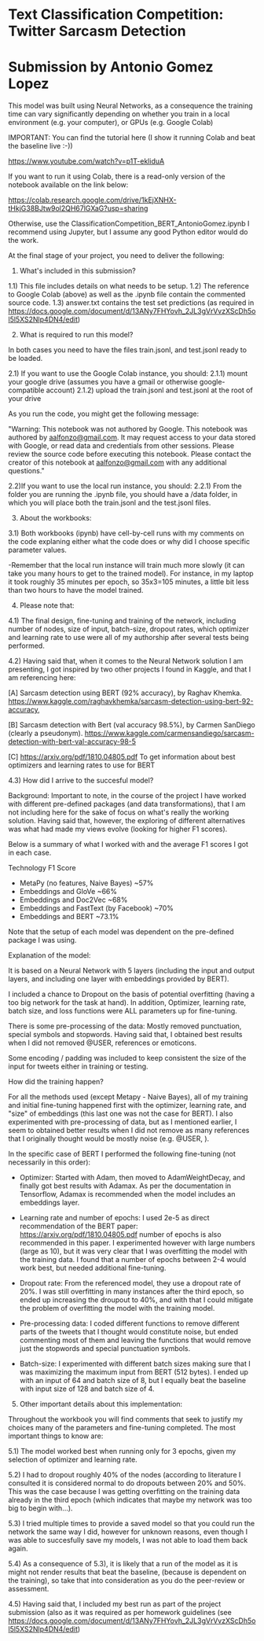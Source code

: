 # Text Classification Competition: Twitter Sarcasm Detection 
# Submission by Antonio Gomez Lopez

This model was built using Neural Networks, as a consequence the training time 
can vary significantly depending on whether you train in a local environment 
(e.g. your computer), or GPUs (e.g. Google Colab)

IMPORTANT: You can find the tutorial here (I show it running Colab and beat the baseline live :-))

https://www.youtube.com/watch?v=p1T-ekliduA

If you want to run it using Colab, there is a read-only version of the notebook
available on the link below:

https://colab.research.google.com/drive/1kEjXNHX-tHkjG38BJtw9ol2QH67lGXaG?usp=sharing

Otherwise, use the ClassificationCompetition_BERT_AntonioGomez.ipynb I recommend using Jupyter,
but I assume any good Python editor would do the work.

At the final stage of your project, you need to deliver the following:

1) What's included in this submission?

1.1) This file includes details on what needs to be setup.
1.2) The reference to Google Colab (above) as well as the .ipynb file contain the commented
source code.
1.3) answer.txt contains the test set predictions (as required in https://docs.google.com/document/d/13ANy7FHYovh_2JL3gVrVvzXScDh5ol5l5XS2Nlp4DN4/edit)


2) What is required to run this model?

In both cases you need to have the files train.jsonl, and test.jsonl ready to be loaded.

2.1) If you want to use the Google Colab instance, you should:
	2.1.1) mount your google drive (assumes you have a gmail or otherwise google-compatible account)
	2.1.2) upload the train.jsonl and test.jsonl at the root of your drive

As you run the code, you might get the following message:

"Warning: This notebook was not authored by Google.
This notebook was authored by aalfonzo@gmail.com. It may request access to your data stored 
with Google, or read data and credentials from other sessions. Please review the source code 
before executing this notebook. Please contact the creator of this notebook at aalfonzo@gmail.com 
with any additional questions."

2.2)If you want to use the local run instance, you should:
	2.2.1) From the folder you are running the .ipynb file, you should have a /data folder, in which
	you will place both the train.jsonl and the test.jsonl files.

3) About the workbooks:

3.1) Both workbooks (ipynb) have cell-by-cell runs with my comments on the code explaning either what the
code does or why did I choose specific parameter values.

-Remember that the local run instance will train much more slowly (it can take you many hours to get
to the trained model). For instance, in my laptop it took roughly 35 minutes per epoch, so 35x3=105 minutes,
a little bit less than two hours to have the model trained.

4) Please note that:

4.1) The final design, fine-tuning and training of the network, including number of nodes, size of input,
batch-size, dropout rates, which optimizer and learning rate to use were all of my authorship after several
tests being performed.

4.2) Having said that, when it comes to the Neural Network solution I am presenting, I got inspired by two
other projects I found in Kaggle, and that I am referencing here:

[A] Sarcasm detection using BERT (92% accuracy), by Raghav Khemka. 
https://www.kaggle.com/raghavkhemka/sarcasm-detection-using-bert-92-accuracy,

[B] Sarcasm detection with Bert (val accuracy 98.5%), by Carmen SanDiego (clearly a pseudonym).
https://www.kaggle.com/carmensandiego/sarcasm-detection-with-bert-val-accuracy-98-5

[C] https://arxiv.org/pdf/1810.04805.pdf
To get information about best optimizers and learning rates to use for BERT

4.3) How did I arrive to the succesful model?

Background: Important to note, in the course of the project I have worked with different 
pre-defined packages (and data transformations), that I am not including here for the sake of
focus on what's really the working solution. Having said that, however, the exploring of different
alternatives was what had made my views evolve (looking for higher F1 scores). 

Below is a summary of what I worked with and the average F1 scores I got in each case.

Technology				F1 Score
- MetaPy (no features, Naive Bayes)	~57%
- Embeddings and GloVe			~66%
- Embeddings and Doc2Vec		~68%
- Embeddings and FastText (by Facebook)	~70%
- Embeddings and BERT			~73.1%

Note that the setup of each model was dependent on the pre-defined package I was using.

Explanation of the model:

It is based on a Neural Network with 5 layers (including the input and output layers, and
including one layer with embeddings provided by BERT).

I included a chance to Dropout on the basis of potential overfitting (having a too big network 
for the task at hand). In addition, Optimizer, learning rate, batch size, and loss functions were 
ALL parameters up for fine-tuning.

There is some pre-processing of the data: Mostly removed punctuation, special symbols and
stopwords. Having said that, I obtained best results when I did not removed @USER, <URL> 
references or emoticons.

Some encoding / padding was included to keep consistent the size of the input for tweets either
in training or testing.

How did the training happen?

For all the methods used (except Metapy - Naive Bayes), all of my training and initial fine-tuning happened 
first with the optimizer, learning rate, and "size" of embeddings (this last one was not the case for BERT).
I also experimented with pre-processing of data, but as I mentioned earlier, I seem to obtained better results
when I did not remove as many references that I originally thought would be mostly noise (e.g. @USER, <URL>).

In the specific case of BERT I performed the following fine-tuning (not necessarily in this order):

- Optimizer: Started with Adam, then moved to AdamWeightDecay, and finally got best results with Adamax.
As per the documentation in Tensorflow, Adamax is recommended when the model includes an embeddings layer.

- Learning rate and number of epochs: I used 2e-5 as direct recommendation of the BERT paper: https://arxiv.org/pdf/1810.04805.pdf
number of epochs is also recommended in this paper. I experimented however with large numbers (large as 10), 
but it was very clear that I was overfitting the model with the training data. I found that a number of epochs
between 2-4 would work best, but needed additional fine-tuning.

- Dropout rate: From the referenced model, they use a dropout rate of 20%. I was still overfitting in many
instances after the third epoch, so ended up increasing the droupout to 40%, and with that I could mitigate
the problem of overfitting the model with the training model.

- Pre-processing data: I coded different functions to remove different parts of the tweets that I thought
would constitute noise, but ended commenting most of them and leaving the functions that would remove just 
the stopwords and special punctuation symbols.

- Batch-size: I experimented with different batch sizes making sure that I was maximizing the maximum input
from BERT (512 bytes). I ended up with an input of 64 and batch size of 8, but I equally beat the baseline
with input size of 128 and batch size of 4.

5) Other important details about this implementation:

Throughout the workbook you will find comments that seek to justify my choices many of the parameters
and fine-tuning completed. The most important things to know are:

5.1) The model worked best when running only for 3 epochs, given my selection of optimizer and learning rate.

5.2) I had to dropout roughly 40% of the nodes (according to literature I consulted it is considered normal 
to do dropouts between 20% and 50%. This was the case because I was getting overfitting on the training data 
already in the third epoch (which indicates that maybe my network was too big to begin with...).

5.3) I tried multiple times to provide a saved model so that you could run the network the same way I did, however
for unknown reasons, even though I was able to succesfully save my models, I was not able to load them back again.

5.4) As a consequence of 5.3), it is likely that a run of the model as it is might not render results that beat the 
baseline, (because is dependent on the training), so take that into consideration as you do the peer-review or
assessment.

4.5) Having said that, I included my best run as part of the project submission (also as it was required as per
homework guidelines (see https://docs.google.com/document/d/13ANy7FHYovh_2JL3gVrVvzXScDh5ol5l5XS2Nlp4DN4/edit)